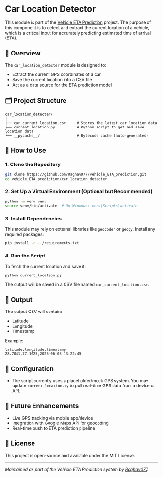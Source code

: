 # Car Location Detector

This module is part of the [Vehicle ETA Prediction](https://github.com/Raghav077/vehicle_ETA_prediction) project. The purpose of this component is to detect and extract the current location of a vehicle, which is a critical input for accurately predicting estimated time of arrival (ETA).

## 📌 Overview

The `car_location_detecter` module is designed to:
- Extract the current GPS coordinates of a car
- Save the current location into a CSV file
- Act as a data source for the ETA prediction model

## 🗂️ Project Structure

```
car_location_detecter/
│
├── car_current_location.csv     # Stores the latest car location data
├── current_location.py          # Python script to get and save location data
└── __pycache__/                 # Bytecode cache (auto-generated)
```

## 🚀 How to Use

### 1. Clone the Repository

```bash
git clone https://github.com/Raghav077/vehicle_ETA_prediction.git
cd vehicle_ETA_prediction/car_location_detecter
```

### 2. Set Up a Virtual Environment (Optional but Recommended)

```bash
python -m venv venv
source venv/bin/activate  # On Windows: venv\Scripts\activate
```

### 3. Install Dependencies

This module may rely on external libraries like `geocoder` or `geopy`. Install any required packages:

```bash
pip install -r ../requirements.txt
```

### 4. Run the Script

To fetch the current location and save it:

```bash
python current_location.py
```

The output will be saved in a CSV file named `car_current_location.csv`.

## 📝 Output

The output CSV will contain:
- Latitude
- Longitude
- Timestamp

Example:
```csv
latitude,longitude,timestamp
28.7041,77.1025,2025-06-05 13:22:45
```

## 🔧 Configuration

- The script currently uses a placeholder/mock GPS system. You may update `current_location.py` to pull real-time GPS data from a device or API.

## 📌 Future Enhancements

- Live GPS tracking via mobile app/device
- Integration with Google Maps API for geocoding
- Real-time push to ETA prediction pipeline

## 📄 License

This project is open-source and available under the MIT License.

---

*Maintained as part of the Vehicle ETA Prediction system by [Raghav077](https://github.com/Raghav077).*